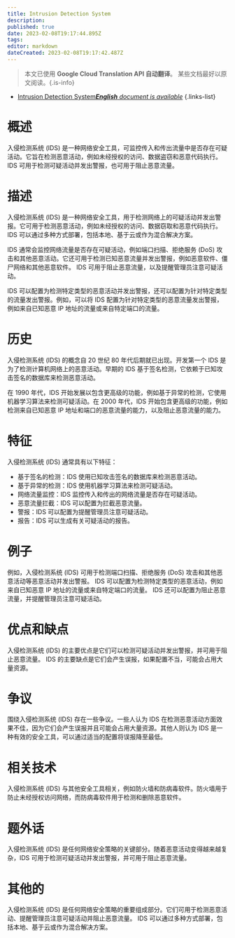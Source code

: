 ```yaml
---
title: Intrusion Detection System
description: 
published: true
date: 2023-02-08T19:17:44.895Z
tags: 
editor: markdown
dateCreated: 2023-02-08T19:17:42.487Z
---
```


> 本文已使用 **Google Cloud Translation API 自动翻译**。
某些文档最好以原文阅读。{.is-info}



- [Intrusion Detection System***English** document is available*](/en/Knowledge-base/Dictionary/intrusion-detection-system)
{.links-list}


# 概述
入侵检测系统 (IDS) 是一种网络安全工具，可监控传入和传出流量中是否存在可疑活动。它旨在检测恶意活动，例如未经授权的访问、数据盗窃和恶意代码执行。 IDS 可用于检测可疑活动并发出警报，也可用于阻止恶意流量。

# 描述
入侵检测系统 (IDS) 是一种网络安全工具，用于检测网络上的可疑活动并发出警报。它可用于检测恶意活动，例如未经授权的访问、数据窃取和恶意代码执行。 IDS 可以通过多种方式部署，包括本地、基于云或作为混合解决方案。

IDS 通常会监控网络流量是否存在可疑活动，例如端口扫描、拒绝服务 (DoS) 攻击和其他恶意活动。它还可用于检测已知恶意流量并发出警报，例如恶意软件、僵尸网络和其他恶意软件。 IDS 可用于阻止恶意流量，以及提醒管理员注意可疑活动。

IDS 可以配置为检测特定类型的恶意活动并发出警报，还可以配置为针对特定类型的流量发出警报。例如，可以将 IDS 配置为针对特定类型的恶意流量发出警报，例如来自已知恶意 IP 地址的流量或来自特定端口的流量。

# 历史
入侵检测系统 (IDS) 的概念自 20 世纪 80 年代后期就已出现。开发第一个 IDS 是为了检测计算机网络上的恶意活动。早期的 IDS 基于签名检测，它依赖于已知攻击签名的数据库来检测恶意活动。

在 1990 年代，IDS 开始发展以包含更高级的功能，例如基于异常的检测，它使用机器学习算法来检测可疑活动。在 2000 年代，IDS 开始包含更高级的功能，例如检测来自已知恶意 IP 地址和端口的恶意流量的能力，以及阻止恶意流量的能力。

# 特征
入侵检测系统 (IDS) 通常具有以下特征：

- 基于签名的检测：IDS 使用已知攻击签名的数据库来检测恶意活动。
- 基于异常的检测：IDS 使用机器学习算法来检测可疑活动。
- 网络流量监控：IDS 监控传入和传出的网络流量是否存在可疑活动。
- 恶意流量拦截：IDS 可以配置为拦截恶意流量。
- 警报：IDS 可以配置为提醒管理员注意可疑活动。
- 报告：IDS 可以生成有关可疑活动的报告。

# 例子
例如，入侵检测系统 (IDS) 可用于检测端口扫描、拒绝服务 (DoS) 攻击和其他恶意活动等恶意活动并发出警报。 IDS 可以配置为检测特定类型的恶意活动，例如来自已知恶意 IP 地址的流量或来自特定端口的流量。 IDS 还可以配置为阻止恶意流量，并提醒管理员注意可疑活动。

# 优点和缺点
入侵检测系统 (IDS) 的主要优点是它们可以检测可疑活动并发出警报，并可用于阻止恶意流量。 IDS 的主要缺点是它们会产生误报，如果配置不当，可能会占用大量资源。

# 争议
围绕入侵检测系统 (IDS) 存在一些争议。一些人认为 IDS 在检测恶意活动方面效果不佳，因为它们会产生误报并且可能会占用大量资源。其他人则认为 IDS 是一种有效的安全工具，可以通过适当的配置将误报降至最低。

# 相关技术
入侵检测系统 (IDS) 与其他安全工具相关，例如防火墙和防病毒软件。防火墙用于防止未经授权访问网络，而防病毒软件用于检测和删除恶意软件。

# 题外话
入侵检测系统 (IDS) 是任何网络安全策略的关键部分。随着恶意活动变得越来越复杂，IDS 可用于检测可疑活动并发出警报，并可用于阻止恶意流量。

# 其他的
入侵检测系统 (IDS) 是任何网络安全策略的重要组成部分。它们可用于检测恶意活动、提醒管理员注意可疑活动并阻止恶意流量。 IDS 可以通过多种方式部署，包括本地、基于云或作为混合解决方案。